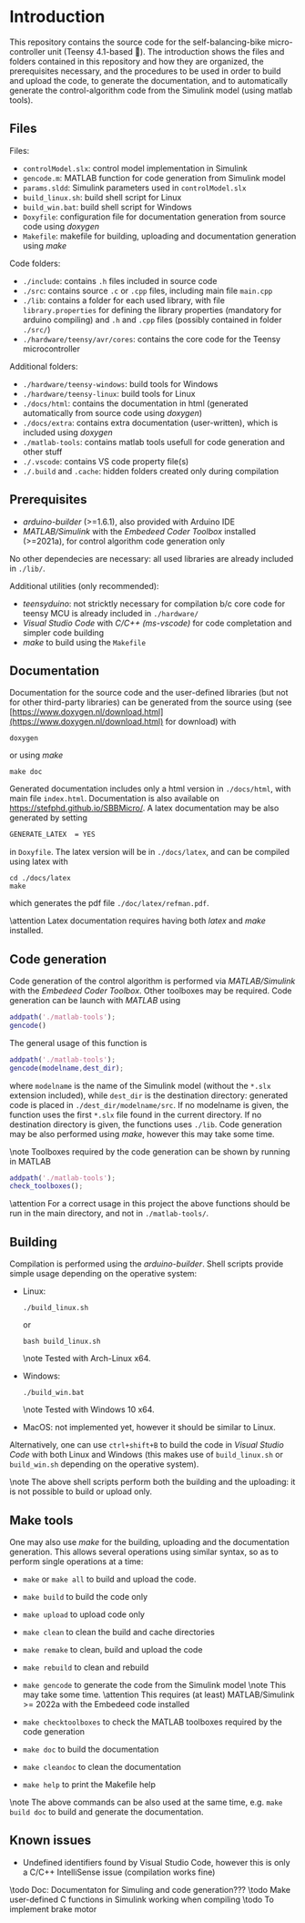 # Introduction

This repository contains the source code for the self-balancing-bike micro-controller unit (Teensy 4.1-based 🚀️).
The introduction shows the files and folders contained in this repository and how they are organized, the prerequisites necessary, and the procedures to be used in order to build and upload the code, to generate the documentation, and to automatically generate the control-algorithm code from the Simulink model (using matlab tools).

## Files

Files:

* `controlModel.slx`: control model implementation in Simulink
* `gencode.m`: MATLAB function for code generation from Simulink model
* `params.sldd`: Simulink parameters used in `controlModel.slx`
* `build_linux.sh`: build shell script for Linux
* `build_win.bat`: build shell script for Windows
* `Doxyfile`: configuration file for documentation generation from source code using *doxygen*
* `Makefile`: makefile for building, uploading and documentation generation using *make*

Code folders:

* `./include`: contains `.h` files included in source code
* `./src`: contains source `.c` or `.cpp` files, including main file `main.cpp`
* `./lib`: contains a folder for each used library, with file `library.properties` for defining the library properties (mandatory for arduino compiling) and `.h` and `.cpp` files (possibly contained in folder `./src/`)
* `./hardware/teensy/avr/cores`: contains the core code for the Teensy microcontroller

Additional folders:

* `./hardware/teensy-windows`: build tools for Windows
* `./hardware/teensy-linux`: build tools for Linux
* `./docs/html`: contains the documentation in html (generated automatically from source code using *doxygen*)
* `./docs/extra`: contains extra documentation (user-written), which is included using *doxygen*
* `./matlab-tools`: contains matlab tools usefull for code generation and other stuff
* `./.vscode`: contains VS code property file(s)
* `./.build` and `.cache`: hidden folders created only during compilation

## Prerequisites

* *arduino-builder* (>=1.6.1), also provided with Arduino IDE
* *MATLAB/Simulink* with the *Embedeed Coder Toolbox* installed (>=2021a), for control algorithm code generation only

No other dependecies are necessary: all used libraries are already included in `./lib/`.

Additional utilities (only recommended):

* *teensyduino*: not stricktly necessary for compilation b/c core code for teensy MCU is already included in `./hardware/`
* *Visual Studio Code* with *C/C++ (ms-vscode)* for code completation and simpler code building
* *make* to build using the `Makefile`

## Documentation

Documentation for the source code and the user-defined libraries (but not for other third-party libraries) can be generated from the source using (see [https://www.doxygen.nl/download.html](https://www.doxygen.nl/download.html) for download) with

```shell
doxygen
```

or using *make*

```shell
make doc
```

Generated documentation includes only a html version in `./docs/html`, with main file `index.html`. Documentation is also available on <https://stefphd.github.io/SBBMicro/>.
A latex documentation may be also generated by setting

```doxygen
GENERATE_LATEX  = YES
```

in `Doxyfile`. The latex version will be in `./docs/latex`, and can be compiled using latex with

```shell
cd ./docs/latex
make
```

which generates the pdf file `./doc/latex/refman.pdf`.

\attention Latex documentation requires having both *latex* and *make* installed.

## Code generation

Code generation of the control algorithm is performed via *MATLAB/Simulink* with the *Embedeed Coder Toolbox*. Other toolboxes may be required. Code generation can be launch with *MATLAB* using

```MATLAB
addpath('./matlab-tools');
gencode()
```

The general usage of this function is

```MATLAB
addpath('./matlab-tools');
gencode(modelname,dest_dir);
```

where `modelname` is the name of the Simulink model (without the `*.slx` extension included), while `dest_dir` is the destination directory: generated code is placed in `./dest_dir/modelname/src`. If no modelname is given, the function uses the first `*.slx` file found in the current directory. If no destination directory is given, the functions uses `./lib`. Code generation may be also performed using *make*, however this may take some time.

\note Toolboxes required by the code generation can be shown by running in MATLAB

  ```MATLAB
  addpath('./matlab-tools');
  check_toolboxes();
  ```

\attention For a correct usage in this project the above functions should be run in the main directory, and not in `./matlab-tools/`.

## Building

Compilation is performed using the *arduino-builder*. Shell scripts provide simple usage depending on the operative system:

* Linux:

  ```shell
  ./build_linux.sh
  ```

  or

  ```shell
  bash build_linux.sh
  ```

  \note Tested with Arch-Linux x64.

* Windows:

  ```shell
  ./build_win.bat
  ```

  \note Tested with Windows 10 x64.

* MacOS: not implemented yet, however it should be similar to Linux.

Alternatively, one can use `ctrl+shift+B` to build the code in *Visual Studio Code* with both Linux and Windows (this makes use of `build_linux.sh` or `build_win.sh` depending on the operative system).

\note The above shell scripts perform both the building and the uploading: it is not possible to build or upload only.

## Make tools

One may also use *make* for the building, uploading and the documentation generation. This allows several operations using similar syntax, so as to perform single operations at a time:

* `make` or `make all` to build and upload the code.
* `make build` to build the code only
* `make upload` to upload code only
* `make clean` to clean the build and cache directories
* `make remake` to clean, build and upload the code
* `make rebuild` to clean and rebuild
* `make gencode` to generate the code from the Simulink model
  \note This may take some time.
  \attention This requires (at least) MATLAB/Simulink >= 2022a with the Embedeed code installed

* `make checktoolboxes` to check the MATLAB toolboxes required by the code generation
* `make doc` to build the documentation
* `make cleandoc` to clean the documentation
* `make help` to print the Makefile help

\note The above commands can be also used at the same time, e.g. `make build doc` to build and generate the documentation.

## Known issues

* Undefined identifiers found by Visual Studio Code, however this is only a C/C++ IntelliSense issue (compilation works fine)

\todo Doc: Documentaton for Simuling and code generation???
\todo Make user-defined C functions in Simulink working when compiling
\todo To implement brake motor
